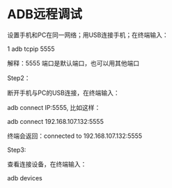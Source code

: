 # ADB远程调试

设置手机和PC在同一网络；用USB连接手机；在终端输入：

1  adb tcpip 5555

解释：5555 端口是默认端口，也可以用其他端口

Step2：

断开手机与PC的USB连接，在终端输入：

adb connect IP:5555, 比如这样：

adb connect 192.168.107.132:5555

终端会返回：connected to 192.168.107.132:5555

Step3:

查看连接设备，在终端输入：

adb devices